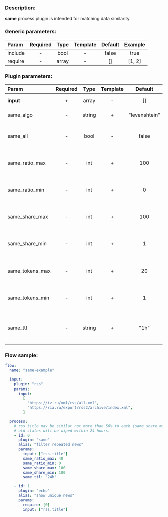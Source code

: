### Description:

**same** process plugin is intended for matching data similarity.

### Generic parameters:

| Param   | Required | Type  | Template | Default | Example |
| :------ | :------: | :---: | :------: | :-----: | :-----: |
| include |    -     | bool  |    -     |  false  |  true   |
| require |    -     | array |    -     |   []    | [1, 2]  |

### Plugin parameters:

| Param           | Required |  Type  | Template |    Default    |     Example      | Description                                                                  |
| :-------------- | :------: | :----: | :------: | :-----------: | :--------------: | :--------------------------------------------------------------------------- |
| **input**       |    +     | array  |    -     |      []       | ["twitter.text"] | List of [Datum](../../concept.md) fields with data.                          |
| same_algo       |    -     | string |    +     | "levenshtein" |      "jaro"      | Similarity [algorithm](https://github.com/hbollon/go-edlib).                 |
| same_all        |    -     |  bool  |    -     |     false     |       true       | Similarity must be matched in all selected [Datum](../../concept.md) fields. |
| same_ratio_max  |    -     |  int   |    +     |      100      |        70        | Maximum similarity ratio per comparison (percents).                          |
| same_ratio_min  |    -     |  int   |    +     |       0       |        50        | Minimum similarity ratio per comparison (percents).                          |
| same_share_max  |    -     |  int   |    +     |      100      |        70        | Maximum similarity over all data (percents).                                 |
| same_share_min  |    -     |  int   |    +     |       1       |        50        | Minimum similarity over all data (percents).                                 |
| same_tokens_max |    -     |  int   |    +     |      20       |       100        | Maximum amount of tokens for comparison.                                     |
| same_tokens_min |    -     |  int   |    +     |       1       |        30        | Minimum amount of tokens for comparison.                                     |
| same_ttl        |    -     | string |    +     |     "1h"      |      "24h"       | TTL (Time To Live) for saved states (tokens joint into a sentence/state).    |

### Flow sample:

```yaml
flow:
  name: "same-example"

  input:
    plugin: "rss"
    params:
      input:
        [
          "https://iz.ru/xml/rss/all.xml",
          "https://ria.ru/export/rss2/archive/index.xml",
        ]

  process:
    # rss title may be similar not more than 50% to each (same_share_min: 100) saved state.
    # old states will be wiped within 24 hours.
    - id: 0
      plugin: "same"
      alias: "filter repeated news"
      params:
        input: ["rss.title"]
        same_ratio_max: 40
        same_ratio_min: 0
        same_share_max: 100
        same_share_min: 100
        same_ttl: "24h"

    - id: 1
      plugin: "echo"
      alias: "show unique news"
      params:
        require: [0]
        input: ["rss.title"]
```
